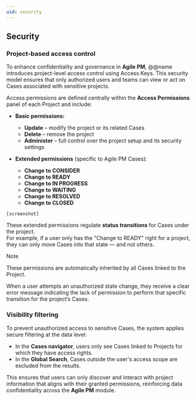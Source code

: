 ```yaml
---
uid: security
---
```


## Security

### Project-based access control

To enhance confidentiality and governance in **Agile PM**, @@name introduces project-level access control using Access Keys. This security model ensures that only authorized users and teams can view or act on Cases associated with sensitive projects.

Access permissions are defined centrally within the **Access Permissions** panel of each Project and include:

- **Basic permissions:**
  - **Update** – modify the project or its related Cases
  - **Delete** – remove the project
  - **Administer** – full control over the project setup and its security settings

- **Extended permissions** (specific to Agile PM Cases):
  - **Change to CONSIDER**
  - **Change to READY**
  - **Change to IN PROGRESS**
  - **Change to WAITING**
  - **Change to RESOLVED**
  - **Change to CLOSED**

`[screenshot]`

These extended permissions regulate **status transitions** for Cases under the project.  
For example, if a user only has the "Change to READY" right for a project, they can only move Cases into that state — and not others.

> [!Note]
> These permissions are automatically inherited by all Cases linked to the Project.

When a user attempts an unauthorized state change, they receive a clear error message indicating the lack of permission to perform that specific transition for the project’s Cases.


### Visibility filtering

To prevent unauthorized access to sensitive Cases, the system applies secure filtering at the data level:

- In the **Cases navigator**, users only see Cases linked to Projects for which they have access rights.
- In the **Global Search**, Cases outside the user's access scope are excluded from the results.

This ensures that users can only discover and interact with project information that aligns with their granted permissions, reinforcing data confidentiality across the **Agile PM** module.
